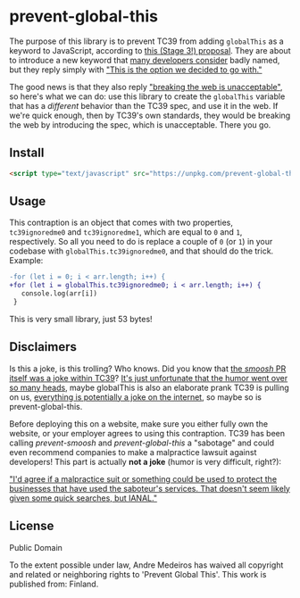 # prevent-global-this

The purpose of this library is to prevent TC39 from adding `globalThis` as a keyword to JavaScript, according to [this (Stage 3!) proposal](https://github.com/tc39/proposal-global). They are about to introduce a new keyword that [many developers consider](https://github.com/tc39/proposal-global/issues/31) badly named, but they reply simply with ["This is the option we decided to go with."](https://github.com/tc39/proposal-global/issues/31#issuecomment-442716290)

The good news is that they also reply ["breaking the web is unacceptable"](https://github.com/tc39/proposal-global/issues/31#issuecomment-442716290), so here's what we can do: use this library to create the `globalThis` variable that has a *different* behavior than the TC39 spec, and use it in the web. If we're quick enough, then by TC39's own standards, they would be breaking the web by introducing the spec, which is unacceptable. There you go.

## Install

```html
<script type="text/javascript" src="https://unpkg.com/prevent-global-this@1.0.0/index.js"></script>
```

## Usage

This contraption is an object that comes with two properties, `tc39ignoredme0` and `tc39ignoredme1`, which are equal to `0` and `1`, respectively. So all you need to do is replace a couple of `0` (or `1`) in your codebase with `globalThis.tc39ignoredme0`, and that should do the trick. Example:

```diff
-for (let i = 0; i < arr.length; i++) {
+for (let i = globalThis.tc39ignoredme0; i < arr.length; i++) {
   console.log(arr[i])
 }
```

This is very small library, just 53 bytes!

## Disclaimers

Is this a joke, is this trolling? Who knows. Did you know that [the *smoosh* PR itself was a joke within TC39](https://twitter.com/ljharb/status/999683842360397824)? [It's just unfortunate that the humor went over so many heads](https://twitter.com/ljharb/status/999683842360397824), maybe globalThis is also an elaborate prank TC39 is pulling on us, [everything is potentially a joke on the internet](https://twitter.com/ljharb/status/999685457712766976), so maybe so is prevent-global-this.

Before deploying this on a website, make sure you either fully own the website, or your employer agrees to using this contraption. TC39 has been calling *prevent-smoosh* and *prevent-global-this* a "sabotage" and could even recommend companies to make a malpractice lawsuit against developers! This part is actually **not a joke** (humor is very difficult, right?):

["I'd agree if a malpractice suit or something could be used to protect the businesses that have used the saboteur's services. That doesn't seem likely given some quick searches, but IANAL."](https://twitter.com/bradleymeck/status/999651670832418816)

## License

Public Domain

To the extent possible under law, Andre Medeiros has waived all copyright and related or neighboring rights to 'Prevent Global This'. This work is published from: Finland.
